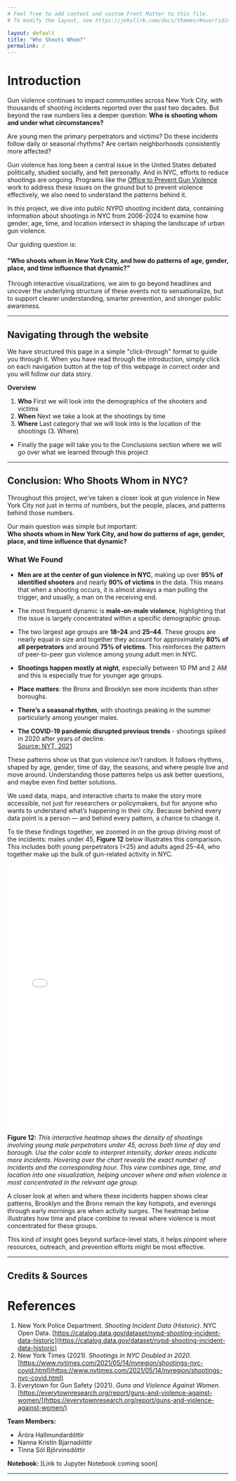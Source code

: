 ```yaml
---
# Feel free to add content and custom Front Matter to this file.
# To modify the layout, see https://jekyllrb.com/docs/themes/#overriding-theme-defaults

layout: default
title: "Who Shoots Whom?"
permalink: /
---
```


# Introduction

Gun violence continues to impact communities across New York City, with thousands of shooting incidents reported over the past two decades. But beyond the raw numbers lies a deeper question: **Who is shooting whom and under what circumstances?**

Are young men the primary perpetrators and victims? Do these incidents follow daily or seasonal rhythms? Are certain neighborhoods consistently more affected?

Gun violence has long been a central issue in the United States debated politically, studied socially, and felt personally. And in NYC, efforts to reduce shootings are ongoing. Programs like the [Office to Prevent Gun Violence](https://criminaljustice.cityofnewyork.us/programs/office-to-prevent-gun-violence/) work to address these issues on the ground but to prevent violence effectively, we also need to understand the patterns behind it.

In this project, we dive into public NYPD shooting incident data, containing information about shootings in NYC from 2006-2024 to examine how gender, age, time, and location intersect in shaping the landscape of urban gun violence.

Our guiding question is:  
#### **"Who shoots whom in New York City, and how do patterns of age, gender, place, and time influence that dynamic?"**

Through interactive visualizations, we aim to go beyond headlines and uncover the underlying structure of these events  not to sensationalize, but to support clearer understanding, smarter prevention, and stronger public awareness.

---
## Navigating through the website
We have structured this page in a simple "click-through" format to guide you through it. When you have read through the introduction, simply click on each navigation button at the top of this webpage in correct order and you will follow our data story.

**Overview**
1. **Who** First we will look into the demographics of the shooters and victims 
2. **When** Next we take a look at the shootings by time
3. **Where** Last category that we will look into is the location of the shootings (3. Where)
- Finally the page will take you to the Conclusions section where we will go over what we learned through this project

---

## <a id="conclusions"></a> Conclusion: Who Shoots Whom in NYC?

Throughout this project, we’ve taken a closer look at gun violence in New York City not just in terms of numbers, but the people, places, and patterns behind those numbers.

Our main question was simple but important:  
**Who shoots whom in New York City, and how do patterns of age, gender, place, and time influence that dynamic?**
### What We Found

- **Men are at the center of gun violence in NYC**, making up over **95% of identified shooters** and nearly **90% of victims** in the data. This means that when a shooting occurs, it is almost always a man pulling the trigger, and usually, a man on the receiving end.
- The most frequent dynamic is **male-on-male violence**, highlighting that the issue is largely concentrated within a specific demographic group.
- The two largest age groups are **18–24** and **25–44**. These groups are nearly equal in size and together they account for approximately **80% of all perpetrators** and around **75% of victims**. This reinforces the pattern of peer-to-peer gun violence among young adult men in NYC.


- **Shootings happen mostly at night**, especially between 10 PM and 2 AM and this is especially true for younger age groups.
- **Place matters**: the Bronx and Brooklyn see more incidents than other boroughs.
- **There’s a seasonal rhythm**, with shootings peaking in the summer particularly among younger males.
- **The COVID-19 pandemic disrupted previous trends** - shootings spiked in 2020 after years of decline.  
  [Source: NYT, 2021](https://www.nytimes.com/2021/05/14/nyregion/shootings-nyc-covid.html)

These patterns show us that gun violence isn’t random. It follows rhythms, shaped by age, gender, time of day, the seasons, and where people live and move around. Understanding those patterns helps us ask better questions, and maybe even find better solutions.

We used data, maps, and interactive charts to make the story more accessible, not just for researchers or policymakers, but for anyone who wants to understand what’s happening in their city. Because behind every data point is a person — and behind every pattern, a chance to change it.

To tie these findings together, we zoomed in on the group driving most of the incidents: males under 45, **Figure 12** below illustrates this comparison. This includes both young perpetrators (<25) and adults aged 25–44, who together make up the bulk of gun-related activity in NYC.

<iframe src="/final-project/assets/youngmalelocate.html" width="100%" height="600" frameborder="0"></iframe>

**Figure 12:** *This interactive heatmap shows the density of shootings involving young male perpetrators under 45, across both time of day and borough. Use the color scale to interpret intensity, darker areas indicate more incidents. Hovering over the chart reveals the exact number of incidents and the corresponding hour. This view combines age, time, and location into one visualization, helping uncover where and when violence is most concentrated in the relevant age group.*

A closer look at when and where these incidents happen shows clear patterns, Brooklyn and the Bronx remain the key hotspots, and evenings through early mornings are when activity surges. The heatmap below illustrates how time and place combine to reveal where violence is most concentrated for these groups.

This kind of insight goes beyond surface-level stats, it helps pinpoint where resources, outreach, and prevention efforts might be most effective.

---

## Credits & Sources

# References

1. New York Police Department. *Shooting Incident Data (Historic)*. NYC Open Data. [https://catalog.data.gov/dataset/nypd-shooting-incident-data-historic](https://catalog.data.gov/dataset/nypd-shooting-incident-data-historic)
2. New York Times (2021). *Shootings in NYC Doubled in 2020*. [https://www.nytimes.com/2021/05/14/nyregion/shootings-nyc-covid.html](https://www.nytimes.com/2021/05/14/nyregion/shootings-nyc-covid.html)
3. Everytown for Gun Safety (2021). *Guns and Violence Against Women*. [https://everytownresearch.org/report/guns-and-violence-against-women/](https://everytownresearch.org/report/guns-and-violence-against-women/)


**Team Members:**  
- Áróra Hallmundardóttir  
- Nanna Kristín Bjarnadóttir
- Tinna Sól Björvinsdóttir

**Notebook:** [Link to Jupyter Notebook coming soon]

---

